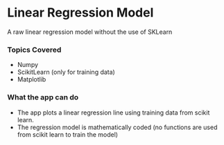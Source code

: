 # Linear Regression Model
 A raw linear regression model without the use of SKLearn

### Topics Covered
* Numpy
* ScikitLearn (only for training data)
* Matplotlib

### What the app can do

* The app plots a linear regression line using training data from scikit learn.
* The regression model is mathematically coded (no functions are used from scikit learn to train the model)